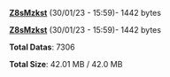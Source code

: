 [**Z8sMzkst**](/data/Z8sMzkst.txt) (30/01/23 - 15:59)- 1442 bytes

[**Z8sMzkst**](/data/Z8sMzkst.txt) (30/01/23 - 15:59)- 1442 bytes

**Total Datas**: 7306

**Total Size**: 42.01 MB / 42.0 MB